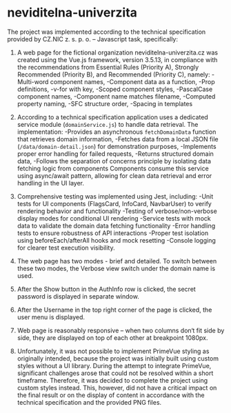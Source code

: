 # neviditelna-univerzita

The project was implemented according to the technical specification provided by CZ.NIC z. s. p. o. – Javascript task, specifically:

1. A web page for the fictional organization neviditelna-univerzita.cz was created using the Vue.js framework, version 3.5.13, in compliance with the recommendations from Essential Rules (Priority A), Strongly Recommended (Priority B), and Recommended (Priority C), namely:
   -Multi-word component names,
   -Component data as a function,
   -Prop definitions,
   -v-for with key,
   -Scoped component styles,
   -PascalCase component names,
   -Component name matches filename,
   -Computed property naming,
   -SFC structure order,
   -Spacing in templates

2. According to a technical specification application uses a dedicated service module (`domainService.js`) to handle data retrieval. The implementation:
   -Provides an asynchronous `fetchDomainData` function that retrieves domain information,
   -Fetches data from a local JSON file (`/data/domain-detail.json`) for demonstration purposes,
   -Implements proper error handling for failed requests,
   -Returns structured domain data,
   -Follows the separation of concerns principle by isolating data fetching logic from components
   Components consume this service using async/await pattern, allowing for clean data retrieval and error handling in the UI layer.

3. Comprehensive testing was implemented using Jest, including:
   -Unit tests for UI components (FlagsCard, InfoCard, NavbarUser) to verify rendering behavior and functionality
   -Testing of verbose/non-verbose display modes for conditional UI rendering
   -Service tests with mock data to validate the domain data fetching functionality
   -Error handling tests to ensure robustness of API interactions
   -Proper test isolation using beforeEach/afterAll hooks and mock resetting
   -Console logging for clearer test execution visibility.

4. The web page has two modes - brief and detailed. To switch between these two modes, the Verbose view switch under the domain name is used.

5. After the Show button in the AuthInfo row is clicked, the secret password is displayed in separate window.

6. After the Username in the top right corner of the page is clicked, the user menu is displayed.

7. Web page is reasonably responsive – when two columns don‘t fit side by side, they are displayed on top of each other at breakpoint 1080px.

8. Unfortunately, it was not possible to implement PrimeVue styling as originally intended, because the project was initially built using custom styles without a UI library. During the attempt to integrate PrimeVue, significant challenges arose that could not be resolved within a short timeframe. Therefore, it was decided to complete the project using custom styles instead. This, however, did not have a critical impact on the final result or on the display of content in accordance with the technical specification and the provided PNG files.
